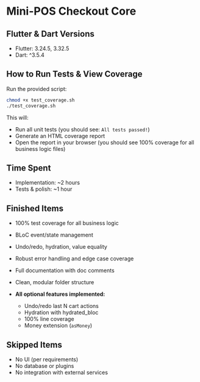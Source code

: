 # Mini-POS Checkout Core

## Flutter & Dart Versions
- Flutter: 3.24.5, 3.32.5
- Dart: ^3.5.4

## How to Run Tests & View Coverage
Run the provided script:
```sh
chmod +x test_coverage.sh
./test_coverage.sh
```
This will:
- Run all unit tests (you should see: `All tests passed!`)
- Generate an HTML coverage report
- Open the report in your browser (you should see 100% coverage for all business logic files)

## Time Spent
- Implementation: ~2 hours
- Tests & polish: ~1 hour

## Finished Items
- 100% test coverage for all business logic
- BLoC event/state management
- Undo/redo, hydration, value equality
- Robust error handling and edge case coverage
- Full documentation with doc comments
- Clean, modular folder structure

- **All optional features implemented:**
  - Undo/redo last N cart actions
  - Hydration with hydrated_bloc
  - 100% line coverage
  - Money extension (`asMoney`)

## Skipped Items
- No UI (per requirements)
- No database or plugins
- No integration with external services
